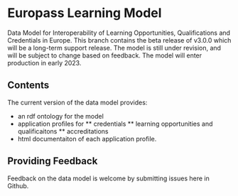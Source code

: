 # Europass Learning Model
Data Model for Interoperability of Learning Opportunities, Qualifications and Credentials in Europe. This branch contains the beta release of v3.0.0 which will be a long-term support release. The model is still under revision, and will be subject to change based on feedback. The model will enter production in early 2023.

## Contents
The current version of the data model provides:
* an rdf ontology for the model
* application profiles for
** credentials
** learning opportunities and qualificaitons
** accreditations
* html documentaiton of each application profile.

## Providing Feedback
Feedback on the data model is welcome by submitting issues here in Github.


